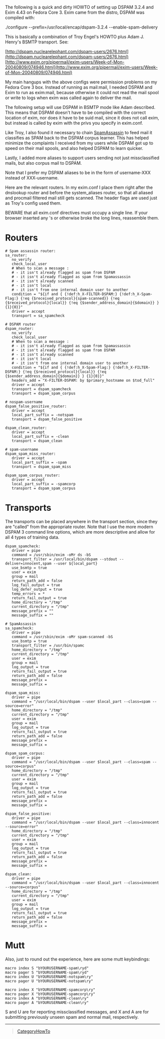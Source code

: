 The following is a quick and dirty HOWTO of setting up DSPAM 3.2.4 and
Exim 4.43 on Fedora Core 3. Exim came from the distro, DSPAM was
compiled with:

./configure --prefix=/usr/local/encap/dspam-3.2.4 --enable-spam-delivery

This is basically a combination of Troy Engel's HOWTO plus Adam J.
Henry's BSMTP transport. See:

[http://dspam.nuclearelephant.com/dspam-users/2676.html](http://dspam.nuclearelephant.com/dspam-users/2676.html)
[http://www.exim.org/pipermail/exim-users/Week-of-Mon-20040809/074946.html](http://www.exim.org/pipermail/exim-users/Week-of-Mon-20040809/074946.html)

My main hangups with the above configs were permission problems on my
Fedora Core 3 box. Instead of running as mail:mail, I needed DSPAM and
Exim to run as exim:mail, because otherwise it could not read the mail
spool or write to logs when exim was called again to deliver the mail.

The following setup will use DSPAM in BSMTP mode like Adam described.
This means that DSPAM doesn't have to be compiled with the correct
location of exim, nor does it have to be suid mail, since it does not
call exim, but instead is called by exim with the privs you specify in
exim.conf.

Like Troy, I also found it necessary to chain
[SpamAssassin](SpamAssassin) to feed mail it classifies as SPAM back
to the DSPAM corpus learner. This has helped minimize the complaints I
received from my users while DSPAM got up to speed on their mail spools,
and also helped DSPAM to learn quicker.

Lastly, I added more aliases to support users sending not just
missclassified mails, but also corpus mail to DSPAM.

Note that I prefer my DSPAM aliases to be in the form of username-XXX
instead of XXX-username.

Here are the relevant routers. In my exim.conf I place them right after
the dnslookup router and before the system\_aliases router, so that all
aliased and procmail filtered mail still gets scanned. The header flags
are used just as Troy's config used them.

BEWARE that all exim.conf directives must occupy a single line. If your
browser inserted any 's or otherwise broke the long lines, reassemble
them.

Routers
=======

    # Spam assassin router:
    sa_router:
       no_verify
       check_local_user
       # When to scan a message :
       # - it isn't already flagged as spam from DSPAM
       # - it isn't already flagged as spam from Spamassassin
       # - it isn't already scanned
       # - it isn't local
       # - it isn't from one internal domain user to another
       condition = "${if and { {!def:h_X-FILTER-DSPAM:} {!def:h_X-Spam-Flag:} {!eq {$received_protocol}{spam-scanned}} {!eq {$received_protocol}{local}} {!eq {$sender_address_domain}{$domain}} } {1}{0}}"
       driver = accept
       transport = sa_spamcheck

    # DSPAM router
    dspam_router:
       no_verify
       check_local_user
       # When to scan a message :
       # - it isn't already flagged as spam from Spamassassin
       # - it isn't already flagged as spam from DSPAM
       # - it isn't already scanned
       # - it isn't local
       # - it isn't from one internal domain user to another
       condition = "${if and { {!def:h_X-Spam-Flag:} {!def:h_X-FILTER-DSPAM:} {!eq {$received_protocol}{local}} {!eq {$sender_address_domain}{$domain}} } {1}{0}}"
       headers_add = "X-FILTER-DSPAM: by $primary_hostname on $tod_full"
       driver = accept
       transport = dspam_spamcheck
       transport = dspam_spam_corpus

    # nospam-username
    dspam_false_positive_router:
       driver = accept
       local_part_suffix = -notspam
       transport = dspam_false_positive

    dspam_clean_router:
       driver = accept
       local_part_suffix = -clean
       transport = dspam_clean

    # spam-username
    dspam_spam_miss_router:
       driver = accept
       local_part_suffix = -spam
       transport = dspam_spam_miss

    dspam_spam_corpus_router:
       driver = accept
       local_part_suffix = -spamcorp 
       transport = dspam_spam_corpus

Transports
==========

The transports can be placed anywhere in the transport section, since
they are "called" from the appropriate router. Note that I use the more
modern DSPAM 3 command line options, which are more descriptive and
allow for all 4 types of training data.

    dspam_spamcheck:
       driver = pipe
       command = /usr/sbin/exim -oMr ds -bS
       transport_filter = /usr/local/bin/dspam --stdout --deliver=innocent,spam --user ${local_part}
       use_bsmtp = true
       user = exim
       group = mail
       return_path_add = false
       log_fail_output = true
       log_defer_output = true
       temp_errors = *
       return_fail_output = true
       home_directory = "/tmp"
       current_directory = "/tmp"
       message_prefix = ""
       message_suffix = ""

    # SpamAssassin
    sa_spamcheck:
       driver = pipe
       command = /usr/sbin/exim -oMr spam-scanned -bS
       use_bsmtp = true
       transport_filter = /usr/bin/spamc
       home_directory = "/tmp"
       current_directory = "/tmp"
       user = exim
       group = mail
       log_output = true
       return_fail_output = true
       return_path_add = false
       message_prefix =
       message_suffix =

    dspam_spam_miss:
       driver = pipe
       command = "/usr/local/bin/dspam --user $local_part --class=spam --source=error"
       home_directory = "/tmp"
       current_directory = "/tmp"
       user = exim
       group = mail
       log_output = true
       return_fail_output = true
       return_path_add = false
       message_prefix =
       message_suffix =

    dspam_spam_corpus:
       driver = pipe
       command = "/usr/local/bin/dspam --user $local_part --class=spam --source=corpus"
       home_directory = "/tmp"
       current_directory = "/tmp"
       user = exim
       group = mail
       log_output = true
       return_fail_output = true
       return_path_add = false
       message_prefix =
       message_suffix =

    dspam_false_positive:
       driver = pipe
       command = "/usr/local/bin/dspam --user $local_part --class=innocent --source=error"
       home_directory = "/tmp"
       current_directory = "/tmp"
       user = exim
       group = mail
       log_output = true
       return_fail_output = true
       return_path_add = false
       message_prefix =
       message_suffix =

    dspam_clean:
       driver = pipe
       command = "/usr/local/bin/dspam --user $local_part --class=innocent --source=corpus"
       home_directory = "/tmp"
       current_directory = "/tmp"
       user = exim
       group = mail
       log_output = true
       return_fail_output = true
       return_path_add = false
       message_prefix =
       message_suffix =

Mutt
====

Also, just to round out the experience, here are some mutt keybindings:

    macro index S "bYOURUSERNAME-spam\ryd"
    macro pager S "bYOURUSERNAME-spam\ryd"
    macro index U "bYOURUSERNAME-notspam\ry"
    macro pager U "bYOURUSERNAME-notspam\ry"

    macro index X "bYOURUSERNAME-spamcorp\ry"
    macro pager X "bYOURUSERNAME-spamcorp\ry"
    macro index A "bYOURUSERNAME-clean\ry"
    macro pager A "bYOURUSERNAME-clean\ry"

S and U are for reporting missclassified messages, and X and A are for
submitting previously unseen spam and normal mail, respectively.

* * * * *

> [CategoryHowTo](CategoryHowTo)
